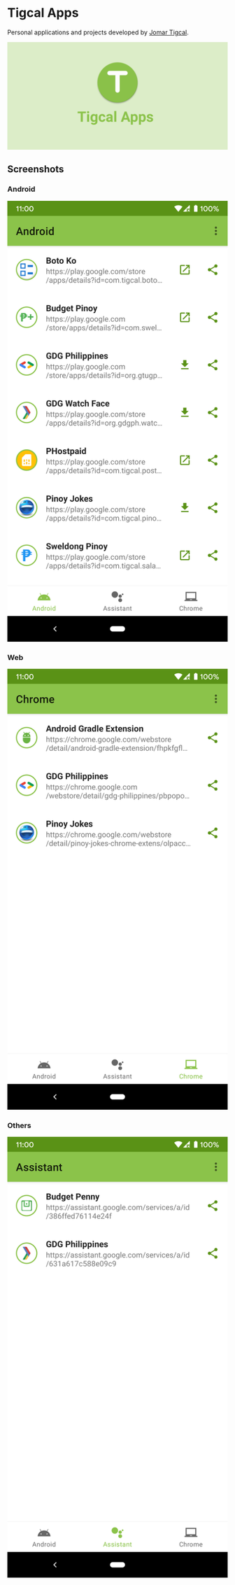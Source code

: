 Tigcal Apps
============================

Personal applications and projects developed by [Jomar Tigcal](https://www.tigcal.com/).

![Feature Graphic](art/feature-graphic.png)


## Screenshots

### Android
<img src="art/screenshot-mobile-android.png" width="540" alt="Android" />

### Web
<img src="art/screenshot-mobile-web.png" width="540" alt="Web" />

### Others
<img src="art/screenshot-mobile-assistant.png" width="540" alt="Others" />
